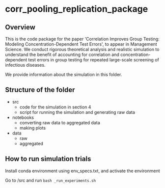 # corr_pooling_replication_package

## Overview

This is the code package for the paper 'Correlation Improves Group Testing: Modeling Concentration-Dependent Test Errors', to appear in Management Science. We conduct rigorous theoretical analysis and realistic simulation to understand the benefit of accounting for correlation and concentration-dependent test errors in group testing for repeated large-scale screening of infectious diseases.

We provide information about the simulation in this folder.

## Structure of the folder

- src
  - code for the simulation in section 4
  - script for running the simulation and generating raw data
- notebooks
  - converting raw data to aggregated data 
  - making plots
- data
  - raw
  - aggregated


## How to run simulation trials

Install conda environment using env_specs.txt, and activate the environment

Go to /src and run `bash _run_experiments.sh`

